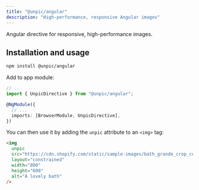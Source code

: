 ```yaml
---
title: "@unpic/angular"
description: "High-performance, responsive Angular images"
---
```


Angular directive for responsive, high-performance images.

## Installation and usage

```bash
npm install @unpic/angular
```

Add to app module:

```typescript
// ..
import { UnpicDirective } from "@unpic/angular";

@NgModule({
  // ...
  imports: [BrowserModule, UnpicDirective],
})
```

You can then use it by adding the `unpic` attribute to an `<img>` tag:

```html
<img
  unpic
  src="https://cdn.shopify.com/static/sample-images/bath_grande_crop_center.jpeg"
  layout="constrained"
  width="800"
  height="600"
  alt="A lovely bath"
/>
```
